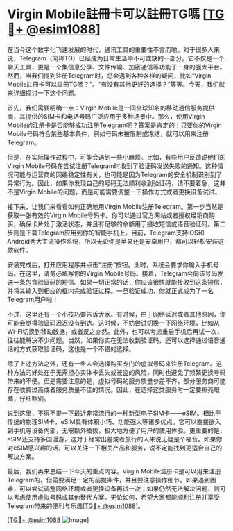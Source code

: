 # Virgin Mobile註冊卡可以註冊TG嗎 [[TG💪+ @esim1088](https://t.me/s/esim1088)]

在当今这个数字化飞速发展的时代，通讯工具的重要性不言而喻。对于很多人来说，Telegram（简称TG）已经成为日常生活中不可或缺的一部分。它不仅是一个聊天工具，更是一个集信息分享、文件传输、加密通信等功能于一身的强大平台。然而，当我们提到注册Telegram时，总会遇到各种各样的疑问，比如“Virgin Mobile註冊卡可以註冊TG嗎？”、“有没有其他更好的选择？”等等。今天，我们就来详细探讨一下这个问题。

首先，我们需要明确一点：Virgin Mobile是一间全球知名的移动通信服务提供商，其提供的SIM卡和电话号码广泛应用于多种场景中。那么，使用Virgin Mobile的注册卡是否能够成功注册Telegram呢？答案是肯定的！只要你的Virgin Mobile号码符合某些基本条件，例如号码未被限制或冻结，就可以用来注册Telegram。

但是，在实际操作过程中，可能会遇到一些小麻烦。比如，有些用户反馈说他们的Virgin Mobile号码在尝试注册Telegram时收到了验证码发送失败的通知。这种情况可能与运营商的网络稳定性有关，也可能是因为Telegram的安全机制识别到了异常行为。因此，如果你发现自己的号码无法顺利收到验证码，请不要着急，这并不是Virgin Mobile的问题，而是可能需要调整一下操作方式或者更换设备试试。

接下来，让我们来看看如何正确地用Virgin Mobile注册Telegram。第一步当然是获取一张有效的Virgin Mobile号码卡。你可以通过官方网站或者授权经销商购买，确保卡片处于激活状态，并且有足够的余额用于接收短信或语音验证码。第二步则是下载Telegram应用到你的智能手机上。目前，Telegram支持iOS和Android两大主流操作系统，所以无论你是苹果还是安卓用户，都可以轻松安装这款软件。

安装完成后，打开应用程序并点击“注册”按钮。此时，系统会要求你输入手机号码。在这里，请务必填写你的Virgin Mobile号码。接着，Telegram会向该号码发送一条包含验证码的短信。如果一切正常的话，你应该很快就能接收到这条短信，并将其输入到相应的框内完成验证过程。一旦验证成功，你就正式成为了一名Telegram用户啦！

不过，这里还有一个小技巧要告诉大家。有时候，由于网络延迟或者其他原因，你可能会觉得验证码迟迟没有到达。这时候，不妨尝试切换一下网络环境，比如从Wi-Fi切换到移动数据，或者反之亦然。此外，也可以考虑重启手机后再试一次，往往能解决不少问题。当然，如果你实在无法收到验证码，还可以选择通过语音通话的方式获取验证码，这也是一个不错的选择。

除了上述方法之外，还有一些人会选择购买专门的虚拟号码来注册Telegram。这种方法的好处在于无需担心实体卡丢失或被盗的风险，同时也避免了频繁更换号码带来的不便。但是需要注意的是，虚拟号码的服务质量参差不齐，部分服务商可能存在收费过高或者服务质量不佳的情况。因此，在选择这类服务时一定要擦亮眼睛，仔细甄别。

说到这里，不得不提一下最近非常流行的一种新型电子SIM卡——eSIM。相比于传统的物理SIM卡，eSIM具有体积小巧、功能强大等诸多优点。它可以直接嵌入到手机等设备内部，无需额外插拔，极大地方便了用户的使用体验。更重要的是，eSIM还支持多国漫游，这对于经常出差或者旅行的人来说无疑是个福音。如果你对eSIM感兴趣的话，可以关注一下相关产品和服务，说不定能找到更适合自己的解决方案。

最后，我们再来总结一下今天的重点内容。Virgin Mobile注册卡是可以用来注册Telegram的，但需要满足一定的前提条件，并且要注意操作细节。如果遇到困难，可以尝试调整网络环境或者更换设备再试一次；如果仍然无法解决问题，则可以考虑使用虚拟号码或其他替代方案。无论如何，希望大家都能顺利注册并享受Telegram带来的便利与乐趣[[TG💪+ @esim1088](https://t.me/s/esim1088)]。

[[TG💪+ @esim1088](https://t.me/s/esim1088) ![Image](https://i.postimg.cc/4NQfJmqS/Snipaste-2025-05-13-00-14-12.png)]